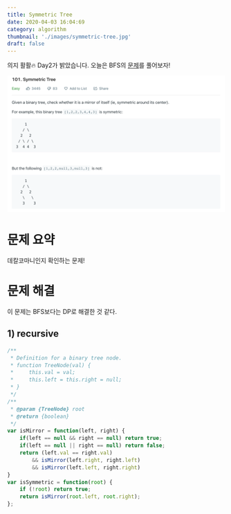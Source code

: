```yaml
---
title: Symmetric Tree
date: 2020-04-03 16:04:69
category: algorithm
thumbnail: './images/symmetric-tree.jpg'
draft: false
---
```



의지 활활🔥 Day2가 밝았습니다. 오늘은 BFS의 [문제](https://leetcode.com/problems/symmetric-tree/)를 풀어보자!

![symmetric tree](./images/symmetric-tree.jpg)

# 문제 요약
데칼코마니인지 확인하는 문제!

# 문제 해결
이 문제는 BFS보다는 DP로 해결한 것 같다.

## 1) recursive
```js
/**
 * Definition for a binary tree node.
 * function TreeNode(val) {
 *     this.val = val;
 *     this.left = this.right = null;
 * }
 */
/**
 * @param {TreeNode} root
 * @return {boolean}
 */
var isMirror = function(left, right) {
    if(left == null && right == null) return true;
    if(left == null || right == null) return false;
    return (left.val == right.val)
        && isMirror(left.right, right.left) 
        && isMirror(left.left, right.right)
}
var isSymmetric = function(root) {
    if (!root) return true;
    return isMirror(root.left, root.right);
};
```